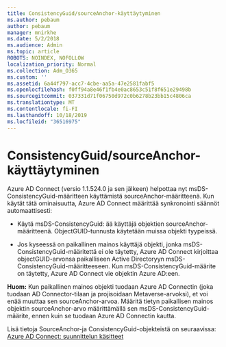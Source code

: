 ```yaml
---
title: ConsistencyGuid/sourceAnchor-käyttäytyminen
ms.author: pebaum
author: pebaum
manager: mnirkhe
ms.date: 5/2/2018
ms.audience: Admin
ms.topic: article
ROBOTS: NOINDEX, NOFOLLOW
localization_priority: Normal
ms.collection: Adm_O365
ms.custom: ''
ms.assetid: 6a44f797-acc7-4cbe-aa5a-47e2581fabf5
ms.openlocfilehash: f0ff94a8e46f1fb4e0ac8653c51f8f651e29498b
ms.sourcegitcommit: 037331d71f06750d972c0b6278b23bb15c4806ca
ms.translationtype: MT
ms.contentlocale: fi-FI
ms.lasthandoff: 10/18/2019
ms.locfileid: "36516975"
---
```

# <a name="consistencyguid--sourceanchor-behavior"></a>ConsistencyGuid/sourceAnchor-käyttäytyminen

Azure AD Connect (versio 1.1.524.0 ja sen jälkeen) helpottaa nyt msDS-ConsistencyGuid-määritteen käyttämistä sourceAnchor-määritteenä. Kun käytät tätä ominaisuutta, Azure AD Connect määrittää synkronointi säännöt automaattisesti:
  
- Käytä msDS-ConsistencyGuid: ää käyttäjä objektien sourceAnchor-määritteenä. ObjectGUID-tunnusta käytetään muissa objekti tyypeissä.
    
- Jos kyseessä on paikallinen mainos käyttäjä objekti, jonka msDS-ConsistencyGuid-määritettä ei ole täytetty, Azure AD Connect kirjoittaa objectGUID-arvonsa paikalliseen Active Directoryyn msDS-ConsistencyGuid-määritteeseen. Kun msDS-ConsistencyGuid-määrite on täytetty, Azure AD Connect vie objektin Azure AD:een.
    
 **Huom:** Kun paikallinen mainos objekti tuodaan Azure AD Connectin (joka tuodaan AD Connector-tilaan ja projisoidaan Metaverse-arvoksi), et voi enää muuttaa sen sourceAnchor-arvoa. Määritä tietyn paikallisen mainos objektin sourceAnchor-arvo määrittämällä sen msDS-ConsistencyGuid-määrite, ennen kuin se tuodaan Azure AD Connectin kautta. 
  
Lisä tietoja SourceAnchor-ja ConsistencyGuid-objekteistä on seuraavissa: [Azure AD Connect: suunnittelun käsitteet](https://docs.microsoft.com/azure/active-directory/connect/active-directory-aadconnect-design-concepts)
  

